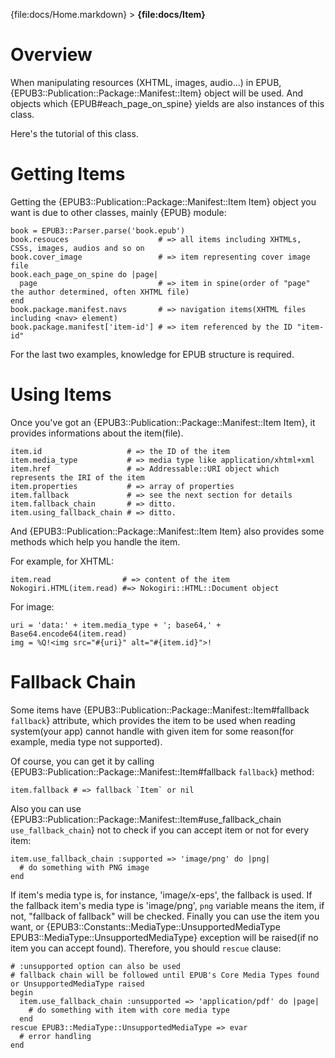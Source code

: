 {file:docs/Home.markdown} > **{file:docs/Item}**

Overview
========

When manipulating resources (XHTML, images, audio...) in EPUB, {EPUB3::Publication::Package::Manifest::Item} object will be used.
And objects which {EPUB#each_page_on_spine} yields are also instances of this class.

Here's the tutorial of this class.

Getting Items
=============

Getting the {EPUB3::Publication::Package::Manifest::Item Item} object you want is due to other classes, mainly {EPUB} module:

    book = EPUB3::Parser.parse('book.epub')
    book.resouces                    # => all items including XHTMLs, CSSs, images, audios and so on
    book.cover_image                 # => item representing cover image file
    book.each_page_on_spine do |page|
      page                           # => item in spine(order of "page" the author determined, often XHTML file)
    end
    book.package.manifest.navs       # => navigation items(XHTML files including <nav> element)
    book.package.manifest['item-id'] # => item referenced by the ID "item-id"

For the last two examples, knowledge for EPUB structure is required.

Using Items
===========

Once you've got an {EPUB3::Publication::Package::Manifest::Item Item}, it provides informations about the item(file).

    item.id                   # => the ID of the item
    item.media_type           # => media type like application/xhtml+xml
    item.href                 # => Addressable::URI object which represents the IRI of the item
    item.properties           # => array of properties
    item.fallback             # => see the next section for details
    item.fallback_chain       # => ditto.
    item.using_fallback_chain # => ditto.

And {EPUB3::Publication::Package::Manifest::Item Item} also provides some methods which help you handle the item.

For example, for XHTML:

    item.read                # => content of the item
    Nokogiri.HTML(item.read) #=> Nokogiri::HTML::Document object

For image:

    uri = 'data:' + item.media_type + '; base64,' + Base64.encode64(item.read)
    img = %Q!<img src="#{uri}" alt="#{item.id}">!

Fallback Chain
==============

Some items have {EPUB3::Publication::Package::Manifest::Item#fallback `fallback`} attribute, which provides the item to be used when reading system(your app) cannot handle with given item for some reason(for example, media type not supported).

Of course, you can get it by calling {EPUB3::Publication::Package::Manifest::Item#fallback `fallback`} method:

    item.fallback # => fallback `Item` or nil

Also you can use {EPUB3::Publication::Package::Manifest::Item#use_fallback_chain `use_fallback_chain`} not to check if you can accept item or not for every item:

    item.use_fallback_chain :supported => 'image/png' do |png|
      # do something with PNG image
    end

If item's media type is, for instance, 'image/x-eps', the fallback is used.
If the fallback item's media type is 'image/png', `png` variable means the item, if not, "fallback of fallback" will be checked.
Finally you can use the item you want, or {EPUB3::Constants::MediaType::UnsupportedMediaType EPUB3::MediaType::UnsupportedMediaType} exception will be raised(if no item you can accept found).
Therefore, you should `rescue` clause:

    # :unsupported option can also be used
    # fallback chain will be followed until EPUB's Core Media Types found or UnsupportedMediaType raised
    begin
      item.use_fallback_chain :unsupported => 'application/pdf' do |page|
        # do something with item with core media type
      end
    rescue EPUB3::MediaType::UnsupportedMediaType => evar
      # error handling
    end
